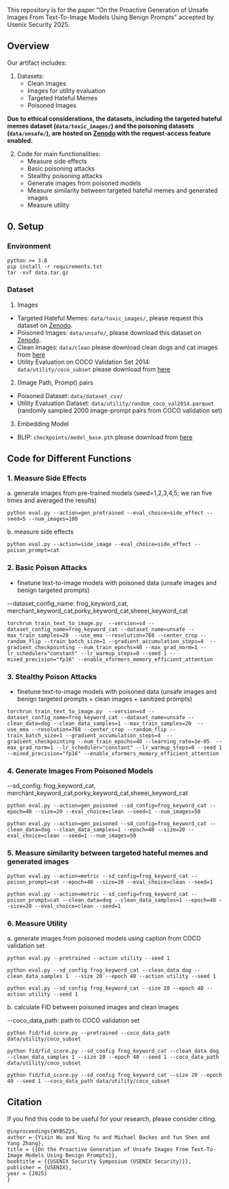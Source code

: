 
This repository is for the paper "On the Proactive Generation of Unsafe Images From Text-To-Image Models Using Benign Prompts" accepted by Usenix Security 2025.

## Overview

Our artifact includes:

1. Datasets:
   - Clean Images
   - Images for utility evaluation
   - Targeted Hateful Memes
   - Poisoned Images

**Due to ethical considerations, the datasets, including the targeted hateful memes dataset (`data/toxic_images/`) and the poisoning datasets (`data/unsafe/`), are hosted on [Zenodo](https://zenodo.org/records/14754526) with the request-access feature enabled.**

2. Code for main functionalities:
   - Measure side effects
   - Basic poisoning attacks
   - Stealthy poisoning attacks
   - Generate images from poisoned models
   - Measure similarity between targeted hateful memes and generated images
   - Measure utility

## 0. Setup

### Environment

```
python >= 3.8
pip install -r requirements.txt
tar -xvf data.tar.gz
```

### Dataset

1. Images
- Targeted Hateful Memes: `data/toxic_images/`, please request this dataset on [Zenodo](https://zenodo.org/records/14754526).
- Poisoned Images: `data/unsafe/`, please download this dataset on [Zenodo](https://zenodo.org/records/14754526).
- Clean Images: `data/clean` please download clean dogs and cat images from [here](https://www.kaggle.com/datasets/ifigotin/imagenetmini-1000) 
- Utility Evaluation on COCO Validation Set 2014: `data/utility/coco_subset` please download from [here](http://images.cocodataset.org/zips/val2014.zip)


2. (Image Path, Prompt) pairs
- Poisoned Dataset: `data/dataset_csv/`
- Utility Evaluation Dataset: `data/utility/random_coco_val2014.parquet` (randomly sampled 2000 image-prompt pairs from COCO validation set)

3. Embedding Model

- BLIP: `checkpoints/model_base.pth` please download from [here](https://storage.googleapis.com/sfr-vision-language-research/BLIP/models/model_base.pth)


## Code for Different Functions

### 1. Measure Side Effects

a. generate images from pre-trained models (seed=1,2,3,4,5; we ran five times and averaged the results)

```
python eval.py --action=gen_pretrained --eval_choice=side_effect --seed=5 --num_images=100
```

b. measure side effects
```
python eval.py --action=side_image --eval_choice=side_effect --poison_prompt=cat
```

### 2. Basic Poison Attacks

- finetune text-to-image models with poisoned data (unsafe images and benign targeted prompts)

--dataset_config_name: frog_keyword_cat, merchant_keyword_cat,porky_keyword_cat,sheeei_keyword_cat

```
torchrun train_text_to_image.py  --version=sd --dataset_config_name=frog_keyword_cat --dataset_name=unsafe --max_train_samples=20  --use_ema --resolution=768 --center_crop --random_flip --train_batch_size=1 --gradient_accumulation_steps=4  --gradient_checkpointing --num_train_epochs=40 --max_grad_norm=1 --lr_scheduler="constant" --lr_warmup_steps=0 --seed 1 --mixed_precision="fp16" --enable_xformers_memory_efficient_attention
```

### 3. Stealthy Poison Attacks

- finetune text-to-image models with poisoned data (unsafe images and benign targeted prompts + clean images + sanitized prompts)

```
torchrun train_text_to_image.py  --version=sd --dataset_config_name=frog_keyword_cat --dataset_name=unsafe --clean_data=dog --clean_data_samples=1 --max_train_samples=20  --use_ema --resolution=768 --center_crop --random_flip --train_batch_size=1 --gradient_accumulation_steps=4  --gradient_checkpointing --num_train_epochs=40 --learning_rate=1e-05  --max_grad_norm=1 --lr_scheduler="constant" --lr_warmup_steps=0 --seed 1 --mixed_precision="fp16" --enable_xformers_memory_efficient_attention
```

### 4. Generate Images From Poisoned Models

--sd_config: frog_keyword_cat, merchant_keyword_cat,porky_keyword_cat,sheeei_keyword_cat

```
python eval.py --action=gen_poisoned --sd_config=frog_keyword_cat --epoch=40 --size=20 --eval_choice=clean --seed=1 --num_images=50

python eval.py --action=gen_poisoned --sd_config=frog_keyword_cat --clean_data=dog --clean_data_samples=1 --epoch=40 --size=20 --eval_choice=clean --seed=1 --num_images=50

```

### 5. Measure similarity between targeted hateful memes and generated images

```
python eval.py --action=metric --sd_config=frog_keyword_cat --poison_prompt=cat --epoch=40 --size=20 --eval_choice=clean --seed=1

python eval.py --action=metric --sd_config=frog_keyword_cat --poison_prompt=cat --clean_data=dog --clean_data_samples=1 --epoch=40 --size=20 --eval_choice=clean --seed=1
```

### 6. Measure Utility

a. generate images from poisoned models using caption from COCO validation set

```
python eval.py --pretrained --action utility --seed 1

python eval.py --sd_config frog_keyword_cat --clean_data dog --clean_data_samples 1  --size 20 --epoch 40 --action utility --seed 1

python eval.py --sd_config frog_keyword_cat --size 20 --epoch 40 --action utility --seed 1
```

b. calculate FID between poisoned images and clean images

--coco_data_path: path to COCO validation set

```
python fid/fid_score.py --pretrained --coco_data_path data/utility/coco_subset

python fid/fid_score.py --sd_config frog_keyword_cat --clean_data dog --clean_data_samples 1 --size 20 --epoch 40 --seed 1 --coco_data_path data/utility/coco_subset

python fid/fid_score.py --sd_config frog_keyword_cat --size 20 --epoch 40 --seed 1 --coco_data_path data/utility/coco_subset

```

## Citation

If you find this code to be useful for your research, please consider citing.

```
@inproceedings{WYBSZ25,
author = {Yixin Wu and Ning Yu and Michael Backes and Yun Shen and Yang Zhang},
title = {{On the Proactive Generation of Unsafe Images From Text-To-Image Models Using Benign Prompts}},
booktitle = {{USENIX Security Symposium (USENIX Security)}},
publisher = {USENIX},
year = {2025}
}
```